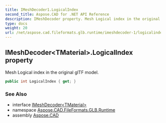 ```yaml
---
title: IMeshDecoder1.LogicalIndex
second_title: Aspose.CAD for .NET API Reference
description: IMeshDecoder property. Mesh Logical index in the original glTF model
type: docs
weight: 20
url: /net/aspose.cad.fileformats.glb.runtime/imeshdecoder-1/logicalindex/
---
```

## IMeshDecoder&lt;TMaterial&gt;.LogicalIndex property

Mesh Logical index in the original glTF model.

```csharp
public int LogicalIndex { get; }
```

### See Also

* interface [IMeshDecoder&lt;TMaterial&gt;](../)
* namespace [Aspose.CAD.FileFormats.GLB.Runtime](../../imeshdecoder-1/)
* assembly [Aspose.CAD](../../../)


